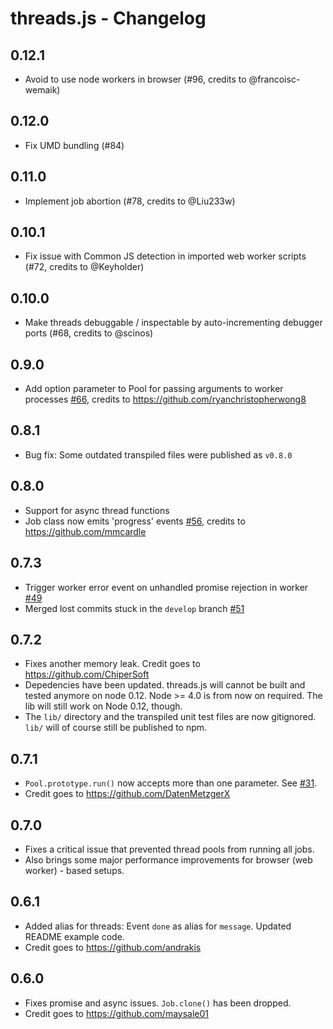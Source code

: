 # threads.js - Changelog

## 0.12.1

- Avoid to use node workers in browser (#96, credits to @francoisc-wemaik)

## 0.12.0

- Fix UMD bundling (#84)

## 0.11.0

- Implement job abortion (#78, credits to @Liu233w)

## 0.10.1

- Fix issue with Common JS detection in imported web worker scripts (#72, credits to @Keyholder)

## 0.10.0

- Make threads debuggable / inspectable by auto-incrementing debugger ports (#68, credits to @scinos)

## 0.9.0

- Add option parameter to Pool for passing arguments to worker processes [#66](https://github.com/andywer/threads.js/pull/66), credits to https://github.com/ryanchristopherwong8

## 0.8.1

- Bug fix: Some outdated transpiled files were published as `v0.8.0`

## 0.8.0

- Support for async thread functions
- Job class now emits 'progress' events [#56](https://github.com/andywer/threads.js/pull/56), credits to https://github.com/mmcardle

## 0.7.3

- Trigger worker error event on unhandled promise rejection in worker [#49](https://github.com/andywer/threads.js/issues/49)
- Merged lost commits stuck in the `develop` branch [#51](https://github.com/andywer/threads.js/pull/51)

## 0.7.2

- Fixes another memory leak. Credit goes to https://github.com/ChiperSoft
- Depedencies have been updated. threads.js will cannot be built and tested anymore on node 0.12. Node >= 4.0 is from now on required. The lib will still work on Node 0.12, though.
- The `lib/` directory and the transpiled unit test files are now gitignored. `lib/` will of course still be published to npm.

## 0.7.1

- `Pool.prototype.run()` now accepts more than one parameter. See [#31](https://github.com/andywer/threads.js/pull/31).
- Credit goes to https://github.com/DatenMetzgerX

## 0.7.0

- Fixes a critical issue that prevented thread pools from running all jobs.
- Also brings some major performance improvements for browser (web worker) - based setups.

## 0.6.1

- Added alias for threads: Event `done` as alias for `message`. Updated README example code.
- Credit goes to https://github.com/andrakis

## 0.6.0

- Fixes promise and async issues. `Job.clone()` has been dropped.
- Credit goes to https://github.com/maysale01
